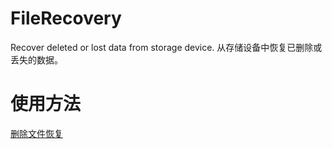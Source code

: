 # FileRecovery
Recover deleted or lost data from storage device. 从存储设备中恢复已删除或丢失的数据。

# 使用方法
[删除文件恢复](https://dev-coco.github.io/post/File-Recovery)
